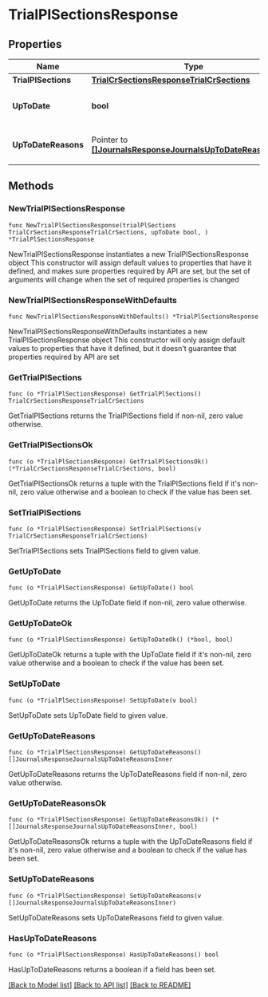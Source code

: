 # TrialPlSectionsResponse

## Properties

Name | Type | Description | Notes
------------ | ------------- | ------------- | -------------
**TrialPlSections** | [**TrialCrSectionsResponseTrialCrSections**](TrialCrSectionsResponseTrialCrSections.md) |  | 
**UpToDate** | **bool** | 集計結果が最新かどうか | 
**UpToDateReasons** | Pointer to [**[]JournalsResponseJournalsUpToDateReasonsInner**](JournalsResponseJournalsUpToDateReasonsInner.md) | 集計が最新でない場合の要因情報 | [optional] 

## Methods

### NewTrialPlSectionsResponse

`func NewTrialPlSectionsResponse(trialPlSections TrialCrSectionsResponseTrialCrSections, upToDate bool, ) *TrialPlSectionsResponse`

NewTrialPlSectionsResponse instantiates a new TrialPlSectionsResponse object
This constructor will assign default values to properties that have it defined,
and makes sure properties required by API are set, but the set of arguments
will change when the set of required properties is changed

### NewTrialPlSectionsResponseWithDefaults

`func NewTrialPlSectionsResponseWithDefaults() *TrialPlSectionsResponse`

NewTrialPlSectionsResponseWithDefaults instantiates a new TrialPlSectionsResponse object
This constructor will only assign default values to properties that have it defined,
but it doesn't guarantee that properties required by API are set

### GetTrialPlSections

`func (o *TrialPlSectionsResponse) GetTrialPlSections() TrialCrSectionsResponseTrialCrSections`

GetTrialPlSections returns the TrialPlSections field if non-nil, zero value otherwise.

### GetTrialPlSectionsOk

`func (o *TrialPlSectionsResponse) GetTrialPlSectionsOk() (*TrialCrSectionsResponseTrialCrSections, bool)`

GetTrialPlSectionsOk returns a tuple with the TrialPlSections field if it's non-nil, zero value otherwise
and a boolean to check if the value has been set.

### SetTrialPlSections

`func (o *TrialPlSectionsResponse) SetTrialPlSections(v TrialCrSectionsResponseTrialCrSections)`

SetTrialPlSections sets TrialPlSections field to given value.


### GetUpToDate

`func (o *TrialPlSectionsResponse) GetUpToDate() bool`

GetUpToDate returns the UpToDate field if non-nil, zero value otherwise.

### GetUpToDateOk

`func (o *TrialPlSectionsResponse) GetUpToDateOk() (*bool, bool)`

GetUpToDateOk returns a tuple with the UpToDate field if it's non-nil, zero value otherwise
and a boolean to check if the value has been set.

### SetUpToDate

`func (o *TrialPlSectionsResponse) SetUpToDate(v bool)`

SetUpToDate sets UpToDate field to given value.


### GetUpToDateReasons

`func (o *TrialPlSectionsResponse) GetUpToDateReasons() []JournalsResponseJournalsUpToDateReasonsInner`

GetUpToDateReasons returns the UpToDateReasons field if non-nil, zero value otherwise.

### GetUpToDateReasonsOk

`func (o *TrialPlSectionsResponse) GetUpToDateReasonsOk() (*[]JournalsResponseJournalsUpToDateReasonsInner, bool)`

GetUpToDateReasonsOk returns a tuple with the UpToDateReasons field if it's non-nil, zero value otherwise
and a boolean to check if the value has been set.

### SetUpToDateReasons

`func (o *TrialPlSectionsResponse) SetUpToDateReasons(v []JournalsResponseJournalsUpToDateReasonsInner)`

SetUpToDateReasons sets UpToDateReasons field to given value.

### HasUpToDateReasons

`func (o *TrialPlSectionsResponse) HasUpToDateReasons() bool`

HasUpToDateReasons returns a boolean if a field has been set.


[[Back to Model list]](../README.md#documentation-for-models) [[Back to API list]](../README.md#documentation-for-api-endpoints) [[Back to README]](../README.md)


